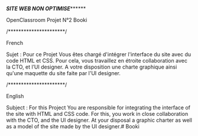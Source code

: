 ﻿
***************SITE WEB NON OPTIMISE*********************
 
 OpenClassroom Projet N°2 Booki

/**********************/

French

Sujet : Pour ce Projet Vous êtes chargé d'intégrer l'interface du site avec du code HTML et CSS. Pour cela, vous travaillez en étroite collaboration avec la CTO, et l’UI designer. A votre disposition une charte graphique ainsi qu'une maquette du site faite par l'UI designer.

/**********************/

English

Subject : For this Project You are responsible for integrating the interface of the site with HTML and CSS code. For this, you work in close collaboration with the CTO, and the UI designer. At your disposal a graphic charter as well as a model of the site made by the UI designer.# Booki



